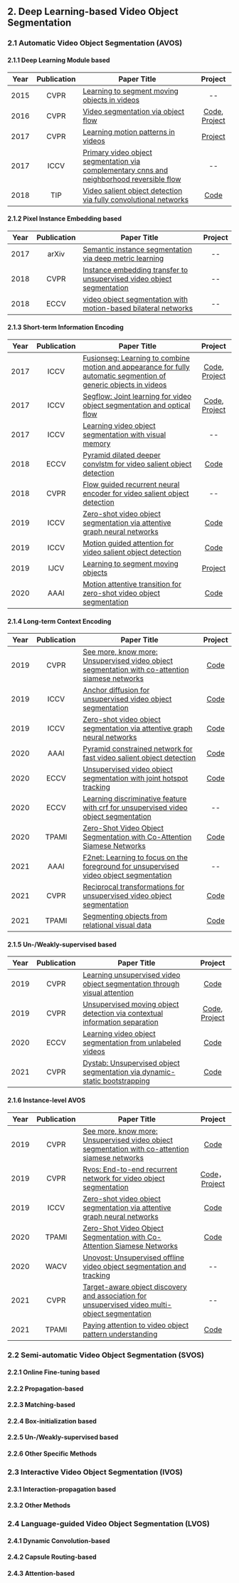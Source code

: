## 2. Deep Learning-based Video Object Segmentation

### 2.1 Automatic Video Object Segmentation (AVOS)

#### 2.1.1 Deep Learning Module based

| Year | Publication | Paper Title                                                                                                                                                                                     |                                                               Project                                                               |
|------|:-----------:|-------------------------------------------------------------------------------------------------------------------------------------------------------------------------------------------------|:-----------------------------------------------------------------------------------------------------------------------------------:|
| 2015 |    CVPR     | [Learning to segment moving objects in videos](https://www.cs.cmu.edu/~katef/papers/CVPR2015_LearnVideoSegment.pdf)                                                                             |                                                                 --                                                                  |
| 2016 |    CVPR     | [Video segmentation via object flow](https://www.cv-foundation.org/openaccess/content_cvpr_2016/papers/Tsai_Video_Segmentation_via_CVPR_2016_paper.pdf)                                         | [Code](https://github.com/wasidennis/ObjectFlow), [Project](https://sites.google.com/site/yihsuantsai/research/cvpr16-segmentation) |
| 2017 |    CVPR     | [Learning motion patterns in videos](https://openaccess.thecvf.com/content_cvpr_2017/papers/Tokmakov_Learning_Motion_Patterns_CVPR_2017_paper.pdf)                                              |                                        [Project](http://thoth.inrialpes.fr/research/mpnet/)                                         |
| 2017 |    ICCV     | [Primary video object segmentation via complementary cnns and neighborhood reversible flow](https://openaccess.thecvf.com/content_ICCV_2017/papers/Li_Primary_Video_Object_ICCV_2017_paper.pdf) |                                                                 --                                                                  |
| 2018 |     TIP     | [Video salient object detection via fully convolutional networks](https://arxiv.org/pdf/1702.00871.pdf)                                                                                                                             |                                                              [Code](https://github.com/wenguanwang/ViSalientObject)                                                               |



#### 2.1.2 Pixel Instance Embedding based

| Year | Publication | Paper Title                                                  | Project |
| ---- |:-----------:| ------------------------------------------------------------ |:-------:|
| 2017 |    arXiv    | [Semantic instance segmentation via deep metric learning](https://arxiv.org/pdf/1703.10277.pdf) |   --    |
| 2018 |    CVPR     | [Instance embedding transfer to unsupervised video object segmentation](https://openaccess.thecvf.com/content_cvpr_2018/papers/Li_Instance_Embedding_Transfer_CVPR_2018_paper.pdf) |   --    |
| 2018 |    ECCV     | [video object segmentation with motion-based bilateral networks](https://openaccess.thecvf.com/content_ECCV_2018/papers/Siyang_Li_Unsupervised_Video_Object_ECCV_2018_paper.pdf) |   --    |

#### 2.1.3 Short-term Information Encoding

| Year | Publication | Paper Title                                                  |                                                            Project                                                             |
| ---- | :---------: | ------------------------------------------------------------ |:------------------------------------------------------------------------------------------------------------------------------:|
| 2017 |    ICCV     | [Fusionseg: Learning to combine motion and appearance for fully automatic segmention of generic objects in videos](https://openaccess.thecvf.com/content_cvpr_2017/papers/Jain_FusionSeg_Learning_to_CVPR_2017_paper.pdf) |        [Code](https://github.com/suyogduttjain/fusionseg), [Project](https://vision.cs.utexas.edu/projects/fusionseg/)         |
| 2017 |    ICCV     | [Segflow: Joint learning for video object segmentation and optical flow](https://openaccess.thecvf.com/content_ICCV_2017/papers/Cheng_SegFlow_Joint_Learning_ICCV_2017_paper.pdf) | [Code](https://github.com/JingchunCheng/SegFlow), [Project](https://sites.google.com/site/yihsuantsai/research/iccv17-segflow) |
| 2017 |    ICCV     | [Learning video object segmentation with visual memory](http://openaccess.thecvf.com/content_ICCV_2017/papers/Tokmakov_Learning_Video_Object_ICCV_2017_paper.pdf) |                                                               --                                                               |
| 2018 |    ECCV     | [Pyramid dilated deeper convlstm for video salient object detection](https://openaccess.thecvf.com/content_ECCV_2018/papers/Hongmei_Song_Pseudo_Pyramid_Deeper_ECCV_2018_paper.pdf) |                                      [Code](https://github.com/shenjianbing/PDB-ConvLSTM)                                      |
| 2018 |    CVPR     | [Flow guided recurrent neural encoder for video salient object detection](https://openaccess.thecvf.com/content_cvpr_2018/papers/Li_Flow_Guided_Recurrent_CVPR_2018_paper.pdf) |                                                               --                                                               |
| 2019 |    ICCV     | [Zero-shot video object segmentation via attentive graph neural networks](https://openaccess.thecvf.com/content_ICCV_2019/papers/Wang_Zero-Shot_Video_Object_Segmentation_via_Attentive_Graph_Neural_Networks_ICCV_2019_paper.pdf) |                                           [Code](https://github.com/carrierlxk/AGNN)                                           |
| 2019 |    ICCV     | [Motion guided attention for video salient object detection](https://openaccess.thecvf.com/content_ICCV_2019/papers/Li_Motion_Guided_Attention_for_Video_Salient_Object_Detection_ICCV_2019_paper.pdf) |                                    [Code](https://github.com/lhaof/Motion-Guided-Attention)                                    |
| 2019 |    IJCV     | [Learning to segment moving objects](https://arxiv.org/pdf/1712.01127.pdf) |                                      [Project](http://thoth.inrialpes.fr/research/mpnet/)                                      |
| 2020 |    AAAI     | [Motion attentive transition for zero-shot video object segmentation](https://ojs.aaai.org/index.php/AAAI/article/download/7008/6862) |                                            [Code](https://github.com/tfzhou/MATNet)                                            |

#### 2.1.4 Long-term Context Encoding

| Year | Publication | Paper Title                                                  |                                                            Project                                                             |
| ---- | :---------: | ------------------------------------------------------------ |:------------------------------------------------------------------------------------------------------------------------------:|
| 2019 |    CVPR     | [See more, know more: Unsupervised video object segmentation with co-attention siamese networks](https://openaccess.thecvf.com/content_CVPR_2019/papers/Lu_See_More_Know_More_Unsupervised_Video_Object_Segmentation_With_Co-Attention_CVPR_2019_paper.pdf) |        [Code](https://github.com/carrierlxk/COSNet)  |
| 2019 |    ICCV     | [Anchor diffusion for unsupervised video object segmentation](https://openaccess.thecvf.com/content_ICCV_2019/papers/Yang_Anchor_Diffusion_for_Unsupervised_Video_Object_Segmentation_ICCV_2019_paper.pdf) | [Code](https://github.com/yz93/anchor-diff-VOS)|
| 2019 |    ICCV     | [Zero-shot video object segmentation via attentive graph neural networks](https://openaccess.thecvf.com/content_ICCV_2019/papers/Wang_Zero-Shot_Video_Object_Segmentation_via_Attentive_Graph_Neural_Networks_ICCV_2019_paper.pdf)| [Code](https://github.com/carrierlxk/AGNN)|
| 2020 |    AAAI     | [Pyramid constrained network for fast video salient object detection](https://ojs.aaai.org/index.php/AAAI/article/view/6718)|[Code](https://github.com/guyuchao/PyramidCSA)|
| 2020 |    ECCV     | [Unsupervised video object segmentation with joint hotspot tracking](https://www.ecva.net/papers/eccv_2020/papers_ECCV/papers/123590477.pdf) |    [Code](https://github.com/luzhangada/code-for-WCS-Net)                                                                                                           |
| 2020 |    ECCV     | [Learning discriminative feature with crf for unsupervised video object segmentation](https://www.ecva.net/papers/eccv_2020/papers_ECCV/papers/123720443.pdf)|--|
| 2020 |    TPAMI    | [Zero-Shot Video Object Segmentation with Co-Attention Siamese Networks](https://ieeexplore.ieee.org/abstract/document/9268466/) | [Code](https://github.com/carrierlxk/COSNet)|
| 2021 |    AAAI     | [F2net: Learning to focus on the foreground for unsupervised video object segmentation](https://ojs.aaai.org/index.php/AAAI/article/view/16308)| --|
| 2021 |    CVPR     | [Reciprocal transformations for unsupervised video object segmentation](https://openaccess.thecvf.com/content/CVPR2021/papers/Ren_Reciprocal_Transformations_for_Unsupervised_Video_Object_Segmentation_CVPR_2021_paper.pdf)| [Code](https://github.com/OliverRensu/RTNet)|                         
| 2021 |    TPAMI    | [Segmenting objects from relational visual data](https://ieeexplore.ieee.org/document/9551804/) | [Code](https://github.com/carrierlxk/AGNN) |


#### 2.1.5 Un-/Weakly-supervised based
| Year | Publication | Paper Title                                                  |                                                            Project                                                             |
| ---- | :---------: | ------------------------------------------------------------ |:------------------------------------------------------------------------------------------------------------------------------:|
| 2019 |    CVPR     | [Learning unsupervised video object segmentation through visual attention](https://openaccess.thecvf.com/content_CVPR_2019/papers/Wang_Learning_Unsupervised_Video_Object_Segmentation_Through_Visual_Attention_CVPR_2019_paper.pdf) |        [Code](https://github.com/wenguanwang/AGS)  |
| 2019 |    CVPR     | [Unsupervised moving object detection via contextual information separation](https://openaccess.thecvf.com/content_CVPR_2019/papers/Yang_Unsupervised_Moving_Object_Detection_via_Contextual_Information_Separation_CVPR_2019_paper.pdf) | [Code](https://github.com/antonilo/unsupervised_detection), [Project](http://rpg.ifi.uzh.ch/unsupervised_detection.html)|
| 2020 |    ECCV     | [Learning video object segmentation from unlabeled videos](http://openaccess.thecvf.com/content_CVPR_2020/papers/Lu_Learning_Video_Object_Segmentation_From_Unlabeled_Videos_CVPR_2020_paper.pdf)| [Code](https://github.com/carrierlxk/MuG) |
| 2021 |    CVPR     | [Dystab: Unsupervised object segmentation via dynamic-static bootstrapping](https://openaccess.thecvf.com/content/CVPR2021/papers/Yang_DyStaB_Unsupervised_Object_Segmentation_via_Dynamic-Static_Bootstrapping_CVPR_2021_paper.pdf)|[Code](https://github.com/blai88/dystab)|

#### 2.1.6 Instance-level AVOS
| Year | Publication | Paper Title                                                  |                                                            Project                                                             |
| ---- | :---------: | ------------------------------------------------------------ |:------------------------------------------------------------------------------------------------------------------------------:|
| 2019 |    CVPR     | [See more, know more: Unsupervised video object segmentation with co-attention siamese networks](https://openaccess.thecvf.com/content_CVPR_2019/papers/Lu_See_More_Know_More_Unsupervised_Video_Object_Segmentation_With_Co-Attention_CVPR_2019_paper.pdf) |        [Code](https://github.com/carrierlxk/COSNet)  |
| 2019 |    CVPR     | [Rvos: End-to-end recurrent network for video object segmentation](https://openaccess.thecvf.com/content_CVPR_2019/papers/Ventura_RVOS_End-To-End_Recurrent_Network_for_Video_Object_Segmentation_CVPR_2019_paper.pdf) |        [Code](https://github.com/imatge-upc/rvos)，[Project](https://imatge-upc.github.io/rvos/)  |
| 2019 |    ICCV     | [Zero-shot video object segmentation via attentive graph neural networks](https://openaccess.thecvf.com/content_ICCV_2019/papers/Wang_Zero-Shot_Video_Object_Segmentation_via_Attentive_Graph_Neural_Networks_ICCV_2019_paper.pdf) |                                           [Code](https://github.com/carrierlxk/AGNN)                                           |
| 2020 |    TPAMI    | [Zero-Shot Video Object Segmentation with Co-Attention Siamese Networks](https://ieeexplore.ieee.org/abstract/document/9268466/) | [Code](https://github.com/carrierlxk/COSNet)|
| 2020 |    WACV     | [Unovost: Unsupervised offline video object segmentation and tracking](https://openaccess.thecvf.com/content_WACV_2020/papers/Luiten_UnOVOST_Unsupervised_Offline_Video_Object_Segmentation_and_Tracking_WACV_2020_paper.pdf)| --|
| 2021 |    CVPR     | [Target-aware object discovery and association for unsupervised video multi-object segmentation](https://openaccess.thecvf.com/content/CVPR2021/papers/Zhou_Target-Aware_Object_Discovery_and_Association_for_Unsupervised_Video_Multi-Object_Segmentation_CVPR_2021_paper.pdf)|--|
| 2021 |    TPAMI    | [Paying attention to video object pattern understanding](https://ieeexplore.ieee.org/document/8957473)|[Code](https://github.com/wenguanwang/AGS)|

### 2.2 Semi-automatic Video Object Segmentation (SVOS)

#### 2.2.1 Online Fine-tuning based 

#### 2.2.2 Propagation-based 

#### 2.2.3 Matching-based 

#### 2.2.4 Box-initialization based 

#### 2.2.5  Un-/Weakly-supervised based

#### 2.2.6 Other Specific Methods

### 2.3 Interactive Video Object Segmentation (IVOS)

#### 2.3.1 Interaction-propagation based 

#### 2.3.2 Other Methods

### 2.4 Language-guided Video Object Segmentation (LVOS)

#### 2.4.1 Dynamic Convolution-based 

#### 2.4.2 Capsule Routing-based 

#### 2.4.3 Attention-based 
